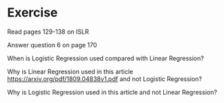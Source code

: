# Exercise

Read pages 129-138 on ISLR

Answer question 6 on page 170

When is Logistic Regression used compared with Linear Regression?

Why is Linear Regression used in this article https://arxiv.org/pdf/1809.04838v1.pdf and not Logistic Regression?

Why is Logistic Regression used in this article and not Linear Regression?
